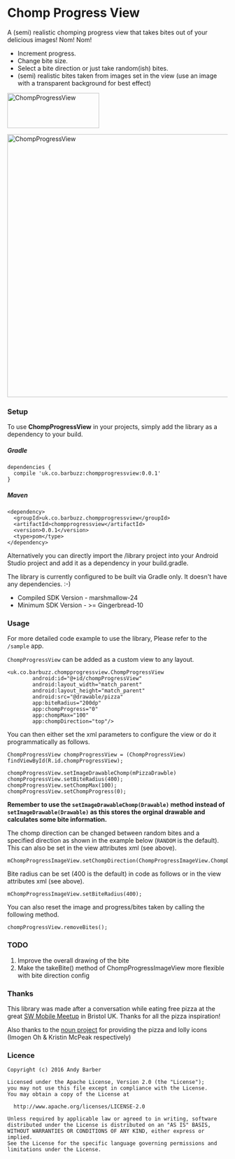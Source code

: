 # Chomp Progress View 

A (semi) realistic chomping progress view that takes bites out of your delicious images! Nom! Nom!

* Increment progress.
* Change bite size.
* Select a bite direction or just take random(ish) bites.  
* (semi) realistic bites taken from images set in the view (use an image with a transparent background for best effect)

<p>
<a href="https://play.google.com/store/apps/details?id=uk.co.barbuzz.chompprogressview.sample"><img src="https://github.com/andyb129/ChompProgressView/blob/master/screenshots%2Fgoogle_play_badge.png" height="80" width="210" alt="ChompProgressView"/></a>
</p>
<p>
<img src="https://github.com/andyb129/ChompProgressView/blob/master/screenshots%2Fchomp_progress_anim.gif" height="600" alt="ChompProgressView"/>
</p>
  
<!--![optional caption text](screenshots/chomp_progress_anim.gif)-->

### Setup
To use **ChompProgressView** in your projects, simply add the library as a dependency to your build.

##### Gradle
```
dependencies {
  compile 'uk.co.barbuzz:chompprogressview:0.0.1'
}
```

##### Maven
```
<dependency>
  <groupId>uk.co.barbuzz.chompprogressview</groupId>
  <artifactId>chompprogressview</artifactId>
  <version>0.0.1</version>
  <type>pom</type>
</dependency>
```

Alternatively you can directly import the /library project into your Android Studio project and add it as a dependency in your build.gradle.

The library is currently configured to be built via Gradle only. It doesn't have any dependencies. :-)

* Compiled SDK Version      - marshmallow-24
* Minimum SDK Version       - >= Gingerbread-10

### Usage
For more detailed code example to use the library, Please refer to the `/sample` app.

`ChompProgressView` can be added as a custom view to any layout.

```
<uk.co.barbuzz.chompprogressview.ChompProgressView
        android:id="@+id/chompProgressView"
        android:layout_width="match_parent"
        android:layout_height="match_parent"
        android:src="@drawable/pizza"
        app:biteRadius="200dp"
        app:chompProgress="0"
        app:chompMax="100"
        app:chompDirection="top"/>
```

You can then either set the xml parameters to configure the view or do it programmatically as follows.
```
ChompProgressView chompProgressView = (ChompProgressView) findViewById(R.id.chompProgressView);

chompProgressView.setImageDrawableChomp(mPizzaDrawble)
chompProgressView.setBiteRadius(400);
chompProgressView.setChompMax(100);
chompProgressView.setChompProgress(0);
```
**Remember to use the ```setImageDrawableChomp(Drawable)``` method instead of ```setImageDrawable(Drawable)``` as this stores the orginal drawable and calculates some bite information.**

The chomp direction can be changed between random bites and a specified direction as shown in the example below (```RANDOM``` is the default). This can also be set in the view attributes xml (see above).
```
mChompProgressImageView.setChompDirection(ChompProgressImageView.ChompDirection.TOP);
```

Bite radius can be set (400 is the default) in code as follows or in the view attributes xml (see above).
```
mChompProgressImageView.setBiteRadius(400);
```

You can also reset the image and progress/bites taken by calling the following method.
```
chompProgressView.removeBites();
```

### TODO
1. Improve the overall drawing of the bite
2. Make the takeBite() method of ChompProgressImageView more flexible with bite direction config

### Thanks

This library was made after a conversation while eating free pizza at the great <a href="https://www.meetup.com/swmobile/">SW Mobile Meetup</a> in Bristol UK.  Thanks for all the pizza inspiration! 

Also thanks to the <a href="https://thenounproject.com">noun project</a> for providing the pizza and lolly icons (Imogen Oh & Kristin McPeak respectively)

### Licence
```
Copyright (c) 2016 Andy Barber

Licensed under the Apache License, Version 2.0 (the "License");
you may not use this file except in compliance with the License.
You may obtain a copy of the License at

  http://www.apache.org/licenses/LICENSE-2.0

Unless required by applicable law or agreed to in writing, software
distributed under the License is distributed on an "AS IS" BASIS,
WITHOUT WARRANTIES OR CONDITIONS OF ANY KIND, either express or implied.
See the License for the specific language governing permissions and
limitations under the License.
```
